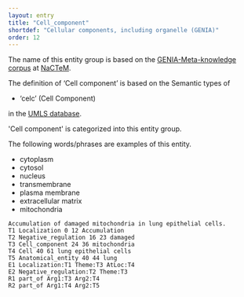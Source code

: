 ```yaml
---
layout: entry
title: "Cell_component"
shortdef: "Cellular components, including organelle (GENIA)"
order: 12
---
```


The name of this entity group is based on the <a href="http://www.nactem.ac.uk/meta-knowledge/">GENIA-Meta-knowledge corpus</a> at <a href="http://www.nactem.ac.uk/">NaCTeM</a>.

<!--
This entity is based on 
<a href="https://www.ebi.ac.uk/ols/ontologies/cl">Cell ontology</a> 
and cellular component
(<a href="http://amigo.geneontology.org/amigo/term/GO:0005575">GO:0005575</a>) from 
<a href="http://geneontology.org/">Gene ontology</a>.
-->

The definition of ‘Cell component’ is based on the Semantic types of

-    ‘celc’ (Cell Component)

in the <a href="https://www.nlm.nih.gov/research/umls/">UMLS database</a>.

'Cell component' is categorized into this entity group.

The following words/phrases are examples of this entity.
- cytoplasm
- cytosol
- nucleus
- transmembrane
- plasma membrane
- extracellular matrix
- mitochondria

~~~ ann
Accumulation of damaged mitochondria in lung epithelial cells.
T1 Localization 0 12 Accumulation
T2 Negative_regulation 16 23 damaged
T3 Cell_component 24 36 mitochondria
T4 Cell 40 61 lung epithelial cells
T5 Anatomical_entity 40 44 lung
E1 Localization:T1 Theme:T3 AtLoc:T4
E2 Negative_regulation:T2 Theme:T3
R1 part_of Arg1:T3 Arg2:T4
R2 part_of Arg1:T4 Arg2:T5
~~~


<!-- details -->
